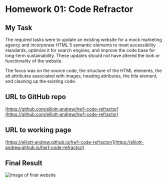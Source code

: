 # Homework 01: Code Refractor

## My Task

The required tasks were to update an existing website for a mock marketing agency and incorporate HTML 5 semantic elements to meet accessibility standards, optimize it for search engines, and improve the code base for long-term sustainability. These updates should not have altered the look or functionality of the website.

The focus was on the source code, the structure of the HTML elements, the alt attributes associated with images, heading attributes, the title element, and cleaning up the existing code.

## URL to GitHub repo
[https://github.com/elliott-andrew/hw1-code-refractor](https://github.com/elliott-andrew/hw1-code-refractor)

## URL to working page
[https://elliott-andrew.github.io/hw1-code-refractor/](https://elliott-andrew.github.io/hw1-code-refractor/)

## Final Result 

![Image of final website](https://github.com/elliott-andrew/hw1-code-refractor/blob/master/assets/images/Final%20Website.png)


